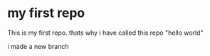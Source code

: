 # my first repo
This is my first repo. thats why i have called this repo "hello world"

i made a new branch
